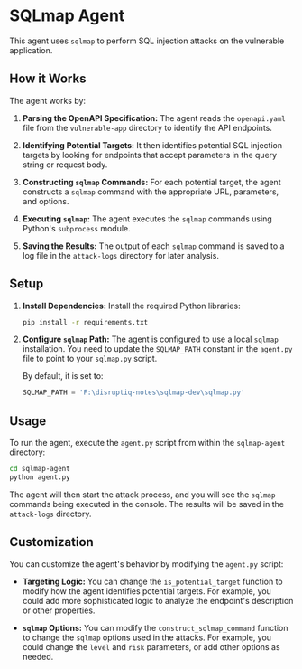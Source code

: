 # SQLmap Agent

This agent uses `sqlmap` to perform SQL injection attacks on the vulnerable application.

## How it Works

The agent works by:

1.  **Parsing the OpenAPI Specification:** The agent reads the `openapi.yaml` file from the `vulnerable-app` directory to identify the API endpoints.

2.  **Identifying Potential Targets:** It then identifies potential SQL injection targets by looking for endpoints that accept parameters in the query string or request body.

3.  **Constructing `sqlmap` Commands:** For each potential target, the agent constructs a `sqlmap` command with the appropriate URL, parameters, and options.

4.  **Executing `sqlmap`:** The agent executes the `sqlmap` commands using Python's `subprocess` module.

5.  **Saving the Results:** The output of each `sqlmap` command is saved to a log file in the `attack-logs` directory for later analysis.

## Setup

1.  **Install Dependencies:** Install the required Python libraries:
    ```bash
    pip install -r requirements.txt
    ```

2.  **Configure `sqlmap` Path:** The agent is configured to use a local `sqlmap` installation. You need to update the `SQLMAP_PATH` constant in the `agent.py` file to point to your `sqlmap.py` script.

    By default, it is set to:
    ```python
    SQLMAP_PATH = 'F:\disruptiq-notes\sqlmap-dev\sqlmap.py'
    ```

## Usage

To run the agent, execute the `agent.py` script from within the `sqlmap-agent` directory:

```bash
cd sqlmap-agent
python agent.py
```

The agent will then start the attack process, and you will see the `sqlmap` commands being executed in the console. The results will be saved in the `attack-logs` directory.

## Customization

You can customize the agent's behavior by modifying the `agent.py` script:

*   **Targeting Logic:** You can change the `is_potential_target` function to modify how the agent identifies potential targets. For example, you could add more sophisticated logic to analyze the endpoint's description or other properties.

*   **`sqlmap` Options:** You can modify the `construct_sqlmap_command` function to change the `sqlmap` options used in the attacks. For example, you could change the `level` and `risk` parameters, or add other options as needed.